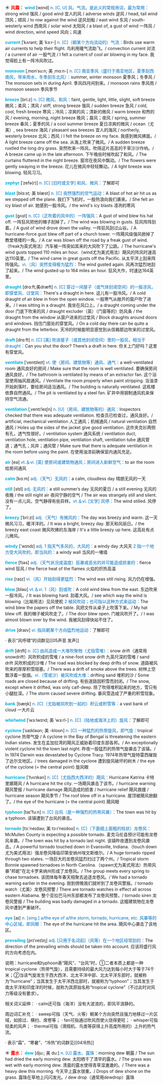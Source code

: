 ☀ <font color="red">**风霜：**</font>
<font color="sky blue">**wind**</font> [wɪnd] 
<font color="#0070c0">n. [C, U] 风、气流。是此义的常规用词，最为常用：</font>strong wind 强风 / good wind 宜人的风 / adverse winds 逆风 / head, tail wind 顶风；顺风 / to row against the wind 逆风划船 / east wind 东风 / south-westerly wind 西南风 / solar wind 太阳风 / a blast of, a gust of wind 一阵风 / wind direction, wind speed 风向；风速
             
<font color="sky blue">**current**</font> [ˈkʌrənt; 美 ˈkɜ:r-]
<font color="#0070c0">n. [C]（朝某个方向流动的）气流：</font>Birds use warm air currents to help their flight. 鸟利用暖气流助飞。/ convection current 对流 / a current of air 一股气流 / I felt a current of cool air blowing in my face. 我觉得脸上有一阵冷风吹过。         
           
<font color="sky blue">**monsoon**</font> [ˌmɒnˈsu:n; 美 ˌmɑ:n-]
<font color="#0070c0">n. [C] 南亚季风（盛行于南亚地区，夏季刮西南风，带来雨水，冬季刮东北风）：</font>summer, winter monsoon 夏季风；冬季风 / The monsoon sets in during April. 季风四月间到来。/ monsoon rains 季风雨 / monsoon season 季风季节

<font color="sky blue">**breeze**</font> [bri:z]
<font color="#0070c0">n. [C] 微风、和风：</font>faint, gentle, light, little, slight, soft breeze 微风；柔风；清风 / stiff, strong breeze 强风 / sudden breeze 急风 / cold, cool, fresh breeze 寒风；冷风；凉爽的风；清新的微风 / warm breeze 和煦的风 / evening, morning, night breeze 晚风；晨风；夜风 / spring, summer breeze 春风；夏季的风 / a cool summer breeze 夏日凉爽的微风 / ocean（尤美）, sea breeze 海风 / pleasant sea breezes 宜人的海风 / northerly, westerly breeze 北风；西风 / I felt the breeze on my face. 我感到微风拂面。/ A light breeze came off the sea. 从海上吹来了微风。/ A sudden breeze rustled the long dry grass. 突然吹来一阵风，吹得这片高高的干草沙沙作响。/ A breeze came up in the late afternoon. 下午晚些时候吹起了和风。/ The curtains fluttered in the night breeze. 窗帘在夜风中飘动。/ The flowers were gently swaying in the breeze. 花儿在微风中轻轻舞动。/ A light breeze was blowing. 轻风习习。
                      
<font color="sky blue">**zephyr**</font> [ˈzefə(r)]
<font color="#0070c0">n. [C] [旧时或文学] 和风、微风：</font>了解即可

<font color="sky blue">**blast**</font> [blɑ:st; 美 blæst]
<font color="#0070c0">n. [C] 突然强烈的空气运动：</font>A blast of hot air hit us as we stepped off the plane. 我们下飞机时，一股热浪向我们袭来。/ She felt an icy blast of air. 她感到一股冷风。/ the wind's icy blasts 凛冽的寒风
           
<font color="sky blue">**gust**</font> [gʌst]
<font color="#0070c0">n. [C]（正吹着的风中的）一阵强风：</font>A gust of wind blew his hat off. 一阵狂风把他的帽子刮掉了。/ The wind was blowing in gusts. 狂风阵阵刮着。/ A gust of wind drove down the valley. 一阵狂风刮过山谷。/ A hurricane-force gust blew off part of a church tower. 一阵飓风级强风掀掉了教堂塔楼的一角。/ A car was blown off the road by a freak gust of wind.（freak为英式用法）汽车被一阵突如其来的大风吹下了公路。/ The hurricane's wind gusts topped 110 miles an hour.（wind尤为美式用法）飓风的阵风时速高达110英里。/ The wind came in great gusts off the Pacific. 从太平洋上刮来阵阵强风。<font color="#0070c0">vi.（风）突然变得极为猛烈：</font>The wind gusted again. 风再次猛烈地刮了起来。/ The wind gusted up to 164 miles an hour. 狂风大作，时速达164英里。

<font color="sky blue">**draught**</font> [drɑ:ft;美dræft]
<font color="#0070c0">n. [C] 穿过一间屋子（或气体封闭空间）的一股凉风，即穿堂风、过堂风：</font>There's a draught in here. 这儿有一股冷风。/ A cold draught of air blew in from the open window. 一股寒气从敞开的窗户吹了进来。/ I was sitting in a draught. 我坐在风口上。/ a draught coming under the door 门底下吹来的风 / draught excluder（英）（门窗等的）防风条 / the draught from the window 从窗户进来的过堂风 / Block draughts around doors and windows. 挡住门窗处的穿堂风。/ On a cold day there can be quite a draught from the letterbox. 天冷的时候能明显感觉到从信箱那边吹来的过堂风。

<font color="sky blue">**draft**</font> [drɑːft] 
<font color="#0070c0">n. [C] [美] 吹进屋子（或其他封闭空间）里的一股风，相当于draught：</font>Can you shut the door? There’s a draft in here. 你关上门好吗？这里有穿堂风。
           
<font color="sky blue">**ventilate**</font> [ˈventɪleɪt]
<font color="#0070c0">vt. 使（房间、建筑物等）通风、通气：</font>a well-ventilated room 通风良好的房间 / Make sure that the room is well ventilated. 要确保房间通风良好。/ The bathroom is ventilated by means of an extractor fan. 这个浴室使用抽风扇通风。/ Ventilate the room properly when paint stripping. 当油漆开始剥落时，要给房间适当通风。/ The building is naturally ventilated. 这栋楼依靠自然通风。/ The pit is ventilated by a steel fan. 矿井中用钢制通风机来保持空气流通。
           
<font color="sky blue">**ventilation**</font> [ˌventɪˈleɪʃn]
<font color="#0070c0">n. [U]（房间、建筑物等的）通风：</font>Inspectors checked that there was adequate ventilation. 检查员已检查过，通风良好。/ artificial, mechanical ventilation 人工通风；机械通风 / natural ventilation 自然通风 / Holes up the sides of the jacket give good ventilation. 这件夹克衫两侧有孔，透气性很好。/ ventilation system 通风系统 / ventilation duct, ventilation hole, ventilation pipe, ventilation shaft, ventilation tube 通风管道；通气孔；风井；通风管 / Make sure that there is adequate ventilation in the room before using the paint. 在使用油漆前确保室内通风充足。

<font color="sky blue">**air**</font> [eə] 
<font color="#0070c0">vt.＆vi. [英] 使房间或建筑物通风；房间进入新鲜空气：</font>to air the room 给房间通风

<font color="sky blue">**calm**</font> [kɑːm] 
<font color="#0070c0">adj.（天气）无风的：</font>a calm, cloudless day 晴朗无风的一天

<font color="sky blue">**still**</font> [stɪl] 
<font color="#0070c0">adj. 无风的：</font>a still summer’s day 无风的夏日 / a still evening 无风的夜晚 / the still night air 夜间宁静的空气 / The air was strangely still and silent. 没有一点儿风，空气静得有些异样。<font color="#0070c0">vt.＆vi. [文学] 风停：</font>The wind stilled. 风停了。

<font color="sky blue">**breezy**</font> [ˈbri:zi]
<font color="#0070c0">adj.（天气）有微风的：</font>The day was breezy and warm. 这一天微风习习，暖洋洋的。/ It was a bright, breezy day. 那天和风丽日。/ the breezy east coast 微风吹拂的东海岸 / It's a little breezy up here. 这高处有点儿微风。

<font color="sky blue">**windy**</font> ['wɪndɪ] 
<font color="#0070c0">adj. 1 指天气多风的，大风的：</font>a windy day 大风天 <font color="#0070c0">2 指一个地方受大风吹的，即当风的：</font>a windy wall 当风的一堵墙

<font color="sky blue">**fierce**</font> [fɪəs] 
<font color="#0070c0">adj.（天气状况或温度）狂暴或恶劣的并可能造成损害的：</font>fierce wind 狂风 / the fierce heat of the flames 火焰的炽热高温

<font color="sky blue">**rise**</font> [raɪz] 
<font color="#0070c0">vi.（风）开始刮得更猛烈：</font>The wind was still rising. 风力仍在增强。

<font color="sky blue">**blow**</font> [bləʊ] 
<font color="#0070c0">vt.＆vi. 1（风）刮或吹：</font>A cold wind blew from the east. 东边吹来一股冷风。/ It was blowing hard. 刮着大风。/ see which way the wind is blowing（比喻用法）见风使舵 <font color="#0070c0">2 被风吹动；也可指以这种方式来运动：</font>The wind blew the papers off the table. 风把文件从桌子上吹落下来。/ My hat blew off. 我的帽子被风吹走了。/ The door blew open. 门被风吹开了。/ I was almost blown over by the wind. 我被风刮得快站不住了。

<font color="sky blue">**drive**</font> [draɪv] 
<font color="#0070c0">vi. 指风朝某个方向猛烈地运动：</font>了解即可

· 表示“风呼啸”的词群见[[05声音 发声]]
            
<font color="sky blue">**drift**</font> [drɪft]
<font color="#0070c0">n. [C] 由风造成一大堆吹聚物（尤指雪堆）：</font>snow drift（通常用snowdrift）风吹积成的雪堆 / a nine-foot snow drift 九英尺深的雪堆 / sand drift 风吹积成的沙堆 / The road was blocked by deep drifts of snow. 道路被风吹来的厚厚积雪阻塞。/ There was a drift of smoke above the trees. 树林上空飘浮着一股烟。<font color="#0070c0">vi.（雪或沙）被风吹成大堆：</font>drifting sand 堆积的沙 / Some roads are closed because of drifting. 有些道路因积雪而封闭。/ The snow, except where it drifted, was only calf-deep. 除了吹得堆积起来的地方，雪只有小腿肚深。/ The storm caused severe drifting. 暴风雪造成了严重的积雪现象。

<font color="sky blue">**bank**</font> [bæŋk] 
<font color="#0070c0">n. [C]（尤指被风吹到一起的）积云或积雪等：</font>a vast bank of cloud 一大片云

<font color="sky blue">**whirlwind**</font> [ˈwɜ:lwɪnd; 美 ˈwɜ:rl-]
<font color="#0070c0">n. [C]（陆地或海洋上的）旋风：</font>了解即可
           
<font color="sky blue">**cyclone**</font> [ˈsaɪkləʊn; 美 -kloʊn]
<font color="#0070c0">n. [C] 一种猛烈的热带旋风，即气旋：</font>tropical cyclone 热带气旋 / A cyclone in the Bay of Bengal is threatening the eastern Indian states. 发生在孟加拉湾的飓风正威胁着印度东部各邦。/ An exceptionally violent cyclone hit the town last night. 昨夜一股猛烈的热带气旋袭击了该镇。/ In 1974 Darwin was devastated by Cyclone Tracy. 1974年热带气旋特雷西摧毁了达尔文地区。/ trees damaged in the cyclone 遭到旋风破坏的树木 / the eye of the cyclone (= the central point) 旋风眼

<font color="sky blue">**hurricane**</font> ['hʌrɪkən] 
<font color="#0070c0">n. [C]（尤指西大西洋的）飓风：</font>Hurricane Katrina 卡特里娜飓风 / A hurricane hit the city. 一场飓风袭击了该市。/ hurricane warning 飓风警报 / hurricane damage 飓风造成的损害 / hurricane relief 飓风救援 / hurricane season 飓风季节 / The roof blew off in a hurricane. 屋顶被飓风掀翻了。/ the eye of the hurricane (= the central point) 飓风眼

<font color="sky blue">**typhoon**</font> [taɪ'fu:n] 
<font color="#0070c0">n. [C] 台风（是一种强烈的热带风暴）：</font>The town was hit by a typhoon. 该镇遭到了台风的袭击。
           
<font color="sky blue">**tornado**</font> [tɔ:ˈneɪdəʊ; 美 tɔ:rˈneɪdoʊ]
<font color="#0070c0">n. [C]（下面细上面粗的柱状）龙卷风：</font>McMullen County is expecting a possible tornado. 麦克马伦县预计可能有龙卷风来袭。/ The town was hit by a tornado last night. 该镇昨夜遭到龙卷风袭击。/ A powerful tornado touched down in Evansville, Indiana.（touch down尤为美式用法）强龙卷风降临印第安纳州埃文斯维尔。/ A huge tornado ripped through two states. 一场巨大的龙卷风猛烈扫过了两个州。/ Tropical storm Bonnie spawned tornadoes in North Carolina.（spawn尤为美式用法）热带风暴"邦妮"在北卡罗来纳州形成了龙卷风。/ The group meets every spring to chase tornadoes. 该团体每年春天相聚去追逐龙卷风。/ We had a tornado warning earlier in the evening. 刚到傍晚我们就听到了龙卷风警报。/ tornado watch（尤美）龙卷风预警 / There are tornado watches in effect all across eastern Alabama. 整个亚拉巴马州东部都发布了龙卷风预警。/ tornado siren 龙卷风警报 / The building was badly damaged in a tornado. 这幢建筑物在龙卷风中遭到严重破环。

<font color="sky blue">**eye**</font> [aɪ] 
<font color="#0070c0">n. [sing.] a/the eye of a/the storm, tornado, hurricane, etc. 风暴等的中心区域，即风眼：</font>The eye of the hurricane hit the area. 飓风中心袭击了该地区。
           
<font color="sky blue">**prevailing**</font> [prɪˈveɪlɪŋ]
<font color="#0070c0">adj. [只用于名词前]（风等）在一个地区经常刮的：</font>The direction of the prevailing winds should be taken into account. 应该将盛行风的方向考虑在内。

说明：hurricane和typhoon表“飓风”、“台风”时，①二者本质上都是一种tropical cyclone（热带气旋），且需要持续的最大风力达到每小时大于等于74千米；②当该气旋发生于西大西洋、北太平洋中部、北太平洋东部时，就被称为“hurricane”；当其发生于太平洋西北部时，就被称为“typhoon”；当其发生于南太平洋和印度洋的时候，就称为其原始名称“tropical cyclone”（不过此时对风力等级没有要求）。

相关词义延伸：
· calm还可指（海洋）没有大波浪的，即风平浪静的。

周边词汇补充：
· sweep可指（天气、火等）朝某个方向突然且强力地移过一片区域，如掠过、横扫、席卷等；
· fan可指通过吹风而使火烧得更旺；
· whisper可指轻柔的风声；
· thermal可指（滑翔机、鸟类等获得上升高度所用的）上升的热气流。

· 表示“霜”、“寒暑”、“冷热”的词群见[[04冷热]]

☀ <font color="red">**露水：**</font>
<font color="sky blue">**dew**</font> [dju:; 美 du:]
<font color="#0070c0">n. [U] 露水、露珠：</font>morning dew 朝露 / The sun had dried the early morning dew. 太阳晒干了清早的露水。/ The grass was wet with early morning dew. 清晨的露水使得青草湿漉漉的。/ There was a heavy dew this morning. 今天早上露水很重。/ Drops of dew shone on the grass. 露珠在草地上闪闪发光。/ dew drop（通常用dewdrop）露珠

